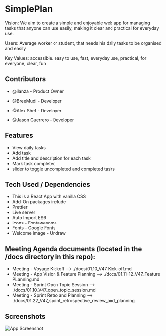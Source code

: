 
# SimplePlan

Vision: We aim to create a simple and enjoyable web app for managing tasks that anyone can use easily, making it clear and practical for everyday use.

Users: Average worker or student, that needs his daily tasks to be organised and easily

Key Values: accessible. easy to use, fast, everyday use, practical, for everyone, clear, fun

## Contributors

- @ilanza - Product Owner

- @BreeMudi - Developer

- @Alex Shef - Developer

- @Jason Guerrero - Developer


## Features

- View daily tasks
- Add task
- Add title and description for each task
- Mark task completed
- slider to toggle uncompleted and completed tasks


## Tech Used / Dependencies
- This is a React App with vanilla CSS
- Add-On packages include
- Prettier
- Live server
- Auto Import ES6
- Icons - Fontawesome
- Fonts - Google Fonts
- Welcome image - Undraw
## Meeting Agenda documents (located in the /docs directory in this repo):

- Meeting - Voyage Kickoff --> ./docs/01.10_V47 Kick-off.md
- Meeting - App Vision & Feature Planning --> ./docs/01.11-12_V47_Feature PLanning.md
- Meeting - Sprint Open Topic Session --> ./docs/01.10_V47_open_topic_session.md
- Meeting - Sprint Retro and Planning --> ./docs/01.22_V47_sprint_retrospective_review_and_planning
## Screenshots

![App Screenshot](https://github.com/jasonavecilla/simpleplan/raw/main/public/mobile-view.png)


